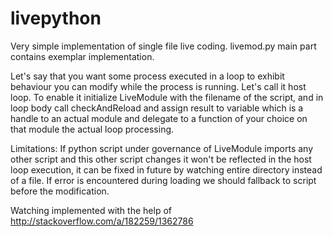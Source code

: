 # livepython

Very simple implementation of single file live coding.
livemod.py main part contains exemplar implementation.

Let's say that you want some process executed in a loop to exhibit behaviour you can modify while the process is running.
Let's call it host loop.
To enable it initialize LiveModule with the filename of the script, and in loop body call checkAndReload and assign 
result to variable which is a handle to an actual module and delegate to a function of your choice on that module the actual loop 
processing.

Limitations:
If python script under governance of LiveModule imports any other script and this other script changes it won't be reflected 
in the host loop execution, it can be fixed in future by watching entire directory instead of a file.
If error is encountered during loading we should fallback to script before the modification.


Watching implemented with the help of
http://stackoverflow.com/a/182259/1362786
